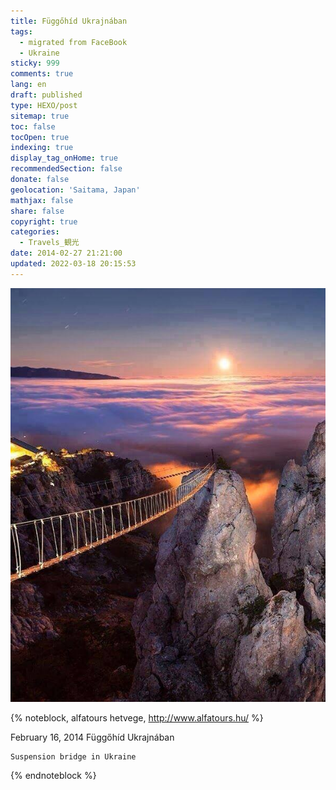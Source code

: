 ```yaml
---
title: Függőhíd Ukrajnában
tags:
  - migrated from FaceBook
  - Ukraine
sticky: 999
comments: true
lang: en
draft: published
type: HEXO/post
sitemap: true
toc: false
tocOpen: true
indexing: true
display_tag_onHome: true
recommendedSection: false
donate: false
geolocation: 'Saitama, Japan'
mathjax: false
share: false
copyright: true
categories:
  - Travels_観光
date: 2014-02-27 21:21:00
updated: 2022-03-18 20:15:53
---
```


![](./Fuggohid-Ukrajnaban/1904002_651913031516606_1650559282_n.jpg)

{% noteblock, alfatours hetvege, http://www.alfatours.hu/ %}

February 16, 2014
Függőhíd Ukrajnában

    Suspension bridge in Ukraine

{% endnoteblock %}
